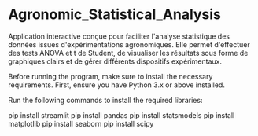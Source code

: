 # Agronomic_Statistical_Analysis
Application interactive conçue pour faciliter l'analyse statistique des données issues d'expérimentations agronomiques. Elle permet d'effectuer des tests ANOVA et t de Student, de visualiser les résultats sous forme de graphiques clairs et de gérer différents dispositifs expérimentaux.

Before running the program, make sure to install the necessary requirements.
First, ensure you have Python 3.x or above installed.

Run the following commands to install the required libraries:

pip install streamlit
pip install pandas
pip install statsmodels
pip install matplotlib
pip install seaborn
pip install scipy
